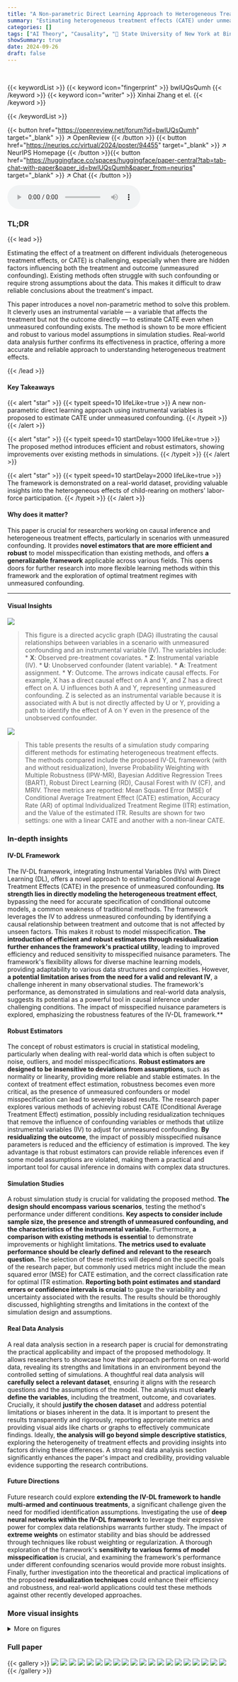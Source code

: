 ```yaml
---
title: "A Non-parametric Direct Learning Approach to Heterogeneous Treatment Effect Estimation under Unmeasured Confounding"
summary: "Estimating heterogeneous treatment effects (CATE) under unmeasured confounding is revolutionized by a novel non-parametric direct learning approach using instrumental variables, offering efficient and..."
categories: []
tags: ["AI Theory", "Causality", "🏢 State University of New York at Binghamton",]
showSummary: true
date: 2024-09-26
draft: false
---
```


<br>

{{< keywordList >}}
{{< keyword icon="fingerprint" >}} bwlUQsQumh {{< /keyword >}}
{{< keyword icon="writer" >}} Xinhai Zhang et el. {{< /keyword >}}
 
{{< /keywordList >}}

{{< button href="https://openreview.net/forum?id=bwlUQsQumh" target="_blank" >}}
↗ OpenReview
{{< /button >}}
{{< button href="https://neurips.cc/virtual/2024/poster/94455" target="_blank" >}}
↗ NeurIPS Homepage
{{< /button >}}{{< button href="https://huggingface.co/spaces/huggingface/paper-central?tab=tab-chat-with-paper&paper_id=bwlUQsQumh&paper_from=neurips" target="_blank" >}}
↗ Chat
{{< /button >}}



<audio controls>
    <source src="https://ai-paper-reviewer.com/bwlUQsQumh/podcast.wav" type="audio/wav">
    Your browser does not support the audio element.
</audio>


### TL;DR


{{< lead >}}

Estimating the effect of a treatment on different individuals (heterogeneous treatment effects, or CATE) is challenging, especially when there are hidden factors influencing both the treatment and outcome (unmeasured confounding).  Existing methods often struggle with such confounding or require strong assumptions about the data. This makes it difficult to draw reliable conclusions about the treatment's impact. 

This paper introduces a novel non-parametric method to solve this problem.  It cleverly uses an instrumental variable — a variable that affects the treatment but not the outcome directly — to estimate CATE even when unmeasured confounding exists. The method is shown to be more efficient and robust to various model assumptions in simulation studies.  Real-world data analysis further confirms its effectiveness in practice, offering a more accurate and reliable approach to understanding heterogeneous treatment effects.

{{< /lead >}}


#### Key Takeaways

{{< alert "star" >}}
{{< typeit speed=10 lifeLike=true >}} A new non-parametric direct learning approach using instrumental variables is proposed to estimate CATE under unmeasured confounding. {{< /typeit >}}
{{< /alert >}}

{{< alert "star" >}}
{{< typeit speed=10 startDelay=1000 lifeLike=true >}} The proposed method introduces efficient and robust estimators, showing improvements over existing methods in simulations. {{< /typeit >}}
{{< /alert >}}

{{< alert "star" >}}
{{< typeit speed=10 startDelay=2000 lifeLike=true >}} The framework is demonstrated on a real-world dataset, providing valuable insights into the heterogeneous effects of child-rearing on mothers' labor-force participation. {{< /typeit >}}
{{< /alert >}}

#### Why does it matter?
This paper is crucial for researchers working on causal inference and heterogeneous treatment effects, particularly in scenarios with unmeasured confounding.  It provides **novel estimators that are more efficient and robust** to model misspecification than existing methods, and offers **a generalizable framework** applicable across various fields.  This opens doors for further research into more flexible learning methods within this framework and the exploration of optimal treatment regimes with unmeasured confounding.

------
#### Visual Insights



![](https://ai-paper-reviewer.com/bwlUQsQumh/figures_3_1.jpg)

> This figure is a directed acyclic graph (DAG) illustrating the causal relationships between variables in a scenario with unmeasured confounding and an instrumental variable (IV).  The variables include:  * **X**: Observed pre-treatment covariates. * **Z**: Instrumental variable (IV). * **U**: Unobserved confounder (latent variable). * **A**: Treatment assignment. * **Y**: Outcome.  The arrows indicate causal effects.  For example, X has a direct causal effect on A and Y, and Z has a direct effect on A. U influences both A and Y, representing unmeasured confounding. Z is selected as an instrumental variable because it is associated with A but is not directly affected by U or Y, providing a path to identify the effect of A on Y even in the presence of the unobserved confounder.





![](https://ai-paper-reviewer.com/bwlUQsQumh/tables_7_1.jpg)

> This table presents the results of a simulation study comparing different methods for estimating heterogeneous treatment effects.  The methods compared include the proposed IV-DL framework (with and without residualization), Inverse Probability Weighting with Multiple Robustness (IPW-MR), Bayesian Additive Regression Trees (BART), Robust Direct Learning (RD), Causal Forest with IV (CF), and MRIV.  Three metrics are reported: Mean Squared Error (MSE) of Conditional Average Treatment Effect (CATE) estimation, Accuracy Rate (AR) of optimal Individualized Treatment Regime (ITR) estimation, and the Value of the estimated ITR. Results are shown for two settings: one with a linear CATE and another with a non-linear CATE.





### In-depth insights


#### IV-DL Framework
The IV-DL framework, integrating Instrumental Variables (IVs) with Direct Learning (DL), offers a novel approach to estimating Conditional Average Treatment Effects (CATE) in the presence of unmeasured confounding.  **Its strength lies in directly modeling the heterogeneous treatment effect**, bypassing the need for accurate specification of conditional outcome models, a common weakness of traditional methods. The framework leverages the IV to address unmeasured confounding by identifying a causal relationship between treatment and outcome that is not affected by unseen factors. This makes it robust to model misspecification.  **The introduction of efficient and robust estimators through residualization further enhances the framework's practical utility**, leading to improved efficiency and reduced sensitivity to misspecified nuisance parameters.  The framework's flexibility allows for diverse machine learning models, providing adaptability to various data structures and complexities. However, **a potential limitation arises from the need for a valid and relevant IV**, a challenge inherent in many observational studies.  The framework's performance, as demonstrated in simulations and real-world data analysis, suggests its potential as a powerful tool in causal inference under challenging conditions. The impact of misspecified nuisance parameters is explored, emphasizing the robustness features of the IV-DL framework.**

#### Robust Estimators
The concept of robust estimators is crucial in statistical modeling, particularly when dealing with real-world data which is often subject to noise, outliers, and model misspecifications.  **Robust estimators are designed to be insensitive to deviations from assumptions**, such as normality or linearity, providing more reliable and stable estimates.  In the context of treatment effect estimation, robustness becomes even more critical, as the presence of unmeasured confounders or model misspecification can lead to severely biased results.   The research paper explores various methods of achieving robust CATE (Conditional Average Treatment Effect) estimation, possibly including residualization techniques that remove the influence of confounding variables or methods that utilize instrumental variables (IV) to adjust for unmeasured confounding.  **By residualizing the outcome**, the impact of possibly misspecified nuisance parameters is reduced and the efficiency of estimation is improved.  The key advantage is that robust estimators can provide reliable inferences even if some model assumptions are violated, making them a practical and important tool for causal inference in domains with complex data structures.

#### Simulation Studies
A robust simulation study is crucial for validating the proposed method.  **The design should encompass various scenarios**, testing the method's performance under different conditions.  **Key aspects to consider include sample size, the presence and strength of unmeasured confounding, and the characteristics of the instrumental variable.**  Furthermore, **a comparison with existing methods is essential** to demonstrate improvements or highlight limitations.  **The metrics used to evaluate performance should be clearly defined and relevant to the research question.** The selection of these metrics will depend on the specific goals of the research paper, but commonly used metrics might include the mean squared error (MSE) for CATE estimation, and the correct classification rate for optimal ITR estimation.  **Reporting both point estimates and standard errors or confidence intervals is crucial** to gauge the variability and uncertainty associated with the results. The results should be thoroughly discussed, highlighting strengths and limitations in the context of the simulation design and assumptions.

#### Real Data Analysis
A real data analysis section in a research paper is crucial for demonstrating the practical applicability and impact of the proposed methodology.  It allows researchers to showcase how their approach performs on real-world data, revealing its strengths and limitations in an environment beyond the controlled setting of simulations. A thoughtful real data analysis will **carefully select a relevant dataset**, ensuring it aligns with the research questions and the assumptions of the model. The analysis must **clearly define the variables**, including the treatment, outcome, and covariates.  Crucially, it should **justify the chosen dataset** and address potential limitations or biases inherent in the data. It is important to present the results transparently and rigorously, reporting appropriate metrics and providing visual aids like charts or graphs to effectively communicate findings.  Ideally, **the analysis will go beyond simple descriptive statistics**, exploring the heterogeneity of treatment effects and providing insights into factors driving these differences.  A strong real data analysis section significantly enhances the paper's impact and credibility, providing valuable evidence supporting the research contributions.

#### Future Directions
Future research could explore **extending the IV-DL framework to handle multi-armed and continuous treatments**, a significant challenge given the need for modified identification assumptions.  Investigating the use of **deep neural networks within the IV-DL framework** to leverage their expressive power for complex data relationships warrants further study.  The impact of **extreme weights** on estimator stability and bias should be addressed through techniques like robust weighting or regularization.  A thorough exploration of the framework's **sensitivity to various forms of model misspecification** is crucial, and examining the framework's performance under different confounding scenarios would provide more robust insights.  Finally, further investigation into the theoretical and practical implications of the proposed **residualization techniques** could enhance their efficiency and robustness, and real-world applications could test these methods against other recently developed approaches.


### More visual insights

<details>
<summary>More on figures
</summary>


![](https://ai-paper-reviewer.com/bwlUQsQumh/figures_8_1.jpg)

> This figure shows a tree-based model for visualizing heterogeneity in conditional average treatment effects (CATE). The tree uses pre-treatment covariates (mother's age at census, age at first birth, and father's income) to predict CATE. Each leaf node represents a subgroup of the population with a specific range of covariate values and a corresponding average treatment effect estimate. The numbers in each leaf node represent the estimated CATE and the percentage of the population in that subgroup. The tree shows that there are different subgroups with different treatment effects.


![](https://ai-paper-reviewer.com/bwlUQsQumh/figures_8_2.jpg)

> This figure presents histograms visualizing the distribution of estimated Conditional Average Treatment Effects (CATE) for three major subgroups identified in the analysis of mother's labor force participation. Each histogram shows the frequency of different CATE values within each subgroup.  The subgroups are determined by a combination of factors such as mother's age at census, age at first birth, and father's income. The visualization helps to understand the heterogeneity of treatment effects across different groups within the population.


![](https://ai-paper-reviewer.com/bwlUQsQumh/figures_17_1.jpg)

> This figure presents 3D scatter plots visualizing the estimated Conditional Average Treatment Effect (CATE) based on three covariates: mother's age at census, mother's age at first birth, and father's income.  The plots use color to represent the magnitude of the estimated CATE, with a color gradient ranging from blue (negative CATE) to red (positive CATE). The two plots show the same data but from different viewing angles (rotations) to better illustrate the three-dimensional relationship between the covariates and the estimated treatment effect.  The visualization aims to demonstrate heterogeneity in treatment effects across different subpopulations defined by these three covariates.


</details>






### Full paper

{{< gallery >}}
<img src="https://ai-paper-reviewer.com/bwlUQsQumh/1.png" class="grid-w50 md:grid-w33 xl:grid-w25" />
<img src="https://ai-paper-reviewer.com/bwlUQsQumh/2.png" class="grid-w50 md:grid-w33 xl:grid-w25" />
<img src="https://ai-paper-reviewer.com/bwlUQsQumh/3.png" class="grid-w50 md:grid-w33 xl:grid-w25" />
<img src="https://ai-paper-reviewer.com/bwlUQsQumh/4.png" class="grid-w50 md:grid-w33 xl:grid-w25" />
<img src="https://ai-paper-reviewer.com/bwlUQsQumh/5.png" class="grid-w50 md:grid-w33 xl:grid-w25" />
<img src="https://ai-paper-reviewer.com/bwlUQsQumh/6.png" class="grid-w50 md:grid-w33 xl:grid-w25" />
<img src="https://ai-paper-reviewer.com/bwlUQsQumh/7.png" class="grid-w50 md:grid-w33 xl:grid-w25" />
<img src="https://ai-paper-reviewer.com/bwlUQsQumh/8.png" class="grid-w50 md:grid-w33 xl:grid-w25" />
<img src="https://ai-paper-reviewer.com/bwlUQsQumh/9.png" class="grid-w50 md:grid-w33 xl:grid-w25" />
<img src="https://ai-paper-reviewer.com/bwlUQsQumh/10.png" class="grid-w50 md:grid-w33 xl:grid-w25" />
<img src="https://ai-paper-reviewer.com/bwlUQsQumh/11.png" class="grid-w50 md:grid-w33 xl:grid-w25" />
<img src="https://ai-paper-reviewer.com/bwlUQsQumh/12.png" class="grid-w50 md:grid-w33 xl:grid-w25" />
<img src="https://ai-paper-reviewer.com/bwlUQsQumh/13.png" class="grid-w50 md:grid-w33 xl:grid-w25" />
<img src="https://ai-paper-reviewer.com/bwlUQsQumh/14.png" class="grid-w50 md:grid-w33 xl:grid-w25" />
<img src="https://ai-paper-reviewer.com/bwlUQsQumh/15.png" class="grid-w50 md:grid-w33 xl:grid-w25" />
<img src="https://ai-paper-reviewer.com/bwlUQsQumh/16.png" class="grid-w50 md:grid-w33 xl:grid-w25" />
<img src="https://ai-paper-reviewer.com/bwlUQsQumh/17.png" class="grid-w50 md:grid-w33 xl:grid-w25" />
<img src="https://ai-paper-reviewer.com/bwlUQsQumh/18.png" class="grid-w50 md:grid-w33 xl:grid-w25" />
<img src="https://ai-paper-reviewer.com/bwlUQsQumh/19.png" class="grid-w50 md:grid-w33 xl:grid-w25" />
<img src="https://ai-paper-reviewer.com/bwlUQsQumh/20.png" class="grid-w50 md:grid-w33 xl:grid-w25" />
{{< /gallery >}}